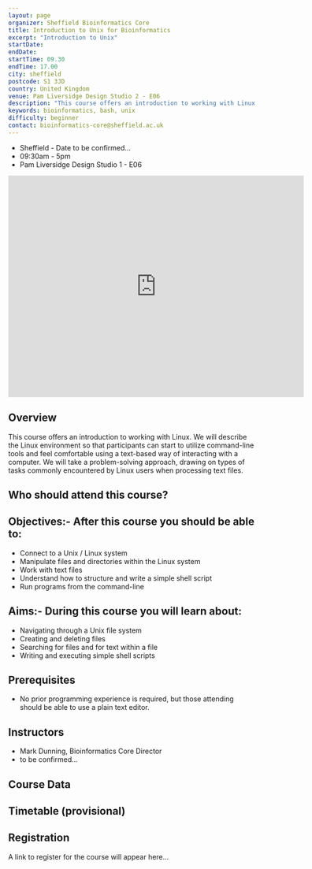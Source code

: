```yaml
---
layout: page
organizer: Sheffield Bioinformatics Core
title: Introduction to Unix for Bioinformatics
excerpt: "Introduction to Unix"
startDate: 
endDate: 
startTime: 09.30
endTime: 17.00
city: sheffield
postcode: S1 3JD
country: United Kingdom
venue: Pam Liversidge Design Studio 2 - E06
description: "This course offers an introduction to working with Linux. We will describe the Linux environment so that participants can start to utilize command-line tools and feel comfortable using a text-based way of interacting with a computer. We will take a problem-solving approach, drawing on types of tasks commonly encountered by Linux users when processing text files"
keywords: bioinformatics, bash, unix
difficulty: beginner
contact: bioinformatics-core@sheffield.ac.uk
---
```


- Sheffield - Date to be confirmed...
- 09:30am - 5pm
- Pam Liversidge Design Studio 1 - E06

<iframe src="https://www.google.com/maps/embed?pb=!1m14!1m8!1m3!1d9519.181464571486!2d-1.4777067!3d53.3827108!3m2!1i1024!2i768!4f13.1!3m3!1m2!1s0x0%3A0x60e5580cdf19b137!2sPam+Liversidge+Building!5e0!3m2!1sen!2suk!4v1510862811609" width="600" height="450" frameborder="0" style="border:0" allowfullscreen></iframe>

## Overview

This course offers an introduction to working with Linux. We will describe the Linux environment so that participants can start to utilize command-line tools and feel comfortable using a text-based way of interacting with a computer. We will take a problem-solving approach, drawing on types of tasks commonly encountered by Linux users when processing text files.

## Who should attend this course?


## Objectives:- After this course you should be able to:

- Connect to a Unix / Linux system
- Manipulate files and directories within the Linux system
- Work with text files
- Understand how to structure and write a simple shell script
- Run programs from the command-line

## Aims:- During this course you will learn about:

- Navigating through a Unix file system
- Creating and deleting files
- Searching for files and for text within a file
- Writing and executing simple shell scripts


## Prerequisites

- No prior programming experience is required, but those attending should be able to use a plain text editor.

## Instructors

- Mark Dunning, Bioinformatics Core Director
- to be confirmed...

## Course Data


## Timetable (provisional)


## Registration 

A link to register for the course will appear here...

